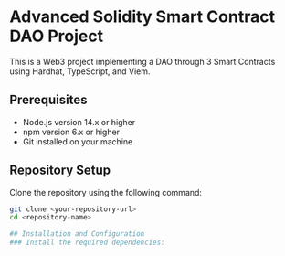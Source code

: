 # Advanced Solidity Smart Contract DAO Project

This is a Web3 project implementing a DAO through 3 Smart Contracts using Hardhat, TypeScript, and Viem.

## Prerequisites

- Node.js version 14.x or higher
- npm version 6.x or higher
- Git installed on your machine

## Repository Setup

Clone the repository using the following command:
```bash
git clone <your-repository-url>
cd <repository-name>

## Installation and Configuration
### Install the required dependencies:
